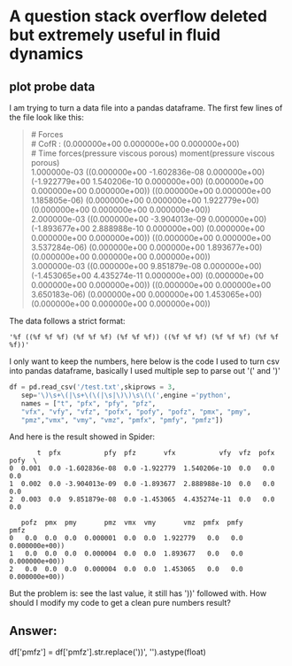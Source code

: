 # A question stack overflow deleted but extremely useful in fluid dynamics
## plot probe data
I am trying to turn a data file into a pandas dataframe. The first few lines of the file look like this:

>\# Forces     
\# CofR       : (0.000000e+00 0.000000e+00 0.000000e+00)  
\# Time       forces(pressure viscous porous) moment(pressure viscous porous)  
1.000000e-03    ((0.000000e+00 -1.602836e-08 0.000000e+00) (-1.922779e+00 1.540206e-10 0.000000e+00) (0.000000e+00 0.000000e+00 0.000000e+00)) ((0.000000e+00 0.000000e+00 1.185805e-06) (0.000000e+00 0.000000e+00 1.922779e+00) (0.000000e+00 0.000000e+00 0.000000e+00))  
2.000000e-03    ((0.000000e+00 -3.904013e-09 0.000000e+00) (-1.893677e+00 2.888988e-10 0.000000e+00) (0.000000e+00 0.000000e+00 0.000000e+00)) ((0.000000e+00 0.000000e+00 3.537284e-06) (0.000000e+00 0.000000e+00 1.893677e+00) (0.000000e+00 0.000000e+00 0.000000e+00))  
3.000000e-03    ((0.000000e+00 9.851879e-08 0.000000e+00) (-1.453065e+00 4.435274e-11 0.000000e+00) (0.000000e+00 0.000000e+00 0.000000e+00)) ((0.000000e+00 0.000000e+00 3.650183e-06) (0.000000e+00 0.000000e+00 1.453065e+00) (0.000000e+00 0.000000e+00 0.000000e+00))  

The data follows a strict format:
```
'%f ((%f %f %f) (%f %f %f) (%f %f %f)) ((%f %f %f) (%f %f %f) (%f %f %f))'
```

I only want to keep the numbers, here below is the code I used to turn csv into pandas dataframe, basically I used multiple sep to parse out '(' and ')'

```python
df = pd.read_csv('/test.txt',skiprows = 3, 
   sep='\)\s+\(|\s+\(\(|\s|\)\)\s\(\(',engine ='python', 
   names = ["t", "pfx", "pfy", "pfz",
   "vfx", "vfy", "vfz", "pofx", "pofy", "pofz", "pmx", "pmy", 
   "pmz","vmx", "vmy", "vmz", "pmfx", "pmfy", "pmfz"])   
```

And here is the result showed in Spider:

```
       t  pfx           pfy  pfz       vfx           vfy  vfz  pofx  pofy  \
0  0.001  0.0 -1.602836e-08  0.0 -1.922779  1.540206e-10  0.0   0.0   0.0   
1  0.002  0.0 -3.904013e-09  0.0 -1.893677  2.888988e-10  0.0   0.0   0.0   
2  0.003  0.0  9.851879e-08  0.0 -1.453065  4.435274e-11  0.0   0.0   0.0   

   pofz  pmx  pmy       pmz  vmx  vmy       vmz  pmfx  pmfy            pmfz  
0   0.0  0.0  0.0  0.000001  0.0  0.0  1.922779   0.0   0.0  0.000000e+00))  
1   0.0  0.0  0.0  0.000004  0.0  0.0  1.893677   0.0   0.0  0.000000e+00))  
2   0.0  0.0  0.0  0.000004  0.0  0.0  1.453065   0.0   0.0  0.000000e+00))
```

But the problem is: see the last value, it still has '))' followed with. How should I modify my code to get a clean pure numbers result?

## Answer:
df['pmfz'] = df['pmfz'].str.replace('\)\)', '').astype(float)
